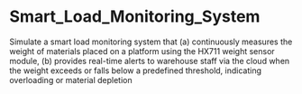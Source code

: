# Smart_Load_Monitoring_System
Simulate a smart load monitoring system that (a) continuously measures the weight of materials placed on a platform using the HX711 weight sensor module, (b) provides real-time alerts to warehouse staff via the cloud when the weight exceeds or falls below a predefined threshold, indicating overloading or material depletion

